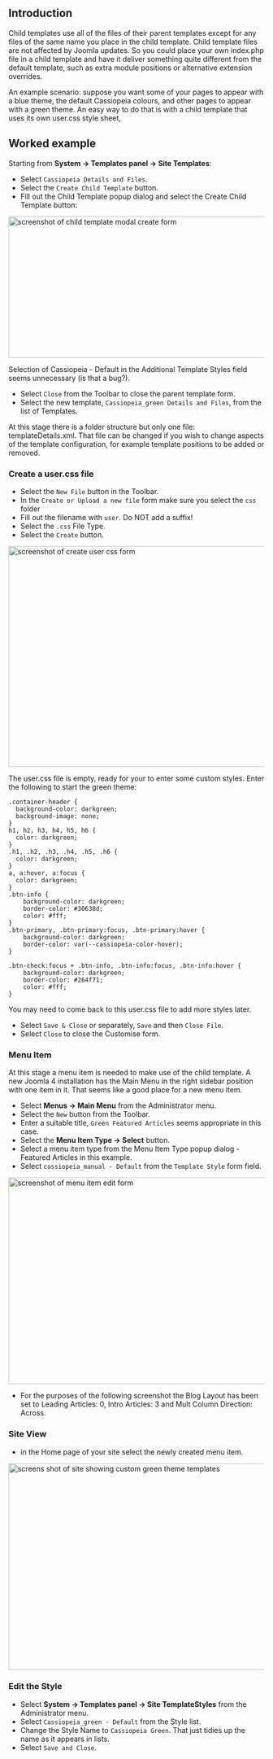 <!-- Filename: J4.x:Child_Templates / Display title: Child Templates -->

## Introduction

Child templates use all of the files of their parent templates except
for any files of the same name you place in the child template. Child
template files are not affected by Joomla updates. So you could place
your own index.php file in a child template and have it deliver
something quite different from the default template, such as extra
module positions or alternative extension overrides.

An example scenario: suppose you want some of your pages to appear with
a blue theme, the default Cassiopeia colours, and other pages to appear
with a green theme. An easy way to do that is with a child template that
uses its own user.css style sheet,

## Worked example

Starting from **System **→** Templates panel **→** Site Templates**:

- Select `Cassiopeia Details and Files`.
- Select the `Create Child Template` button.
- Fill out the Child Template popup dialog and select the Create Child
  Template button:

<img
src="https://docs.joomla.org/images/d/dd/J4x-child-templates-create-green-en.png"
class="thumbborder" decoding="async" data-file-width="789"
data-file-height="278" width="789" height="278"
alt="screenshot of child template modal create form" />

Selection of Cassiopeia - Default in the Additional Template Styles
field seems unnecessary (is that a bug?).

- Select `Close` from the Toolbar to close the parent template form.
- Select the new template, `Cassiopeia_green Details and Files`, from
  the list of Templates.

At this stage there is a folder structure but only one file:
templateDetails.xml. That file can be changed if you wish to change
aspects of the template configuration, for example template positions to
be added or removed.

### Create a user.css file

- Select the `New File` button in the Toolbar.
- In the `Create or Upload a new file` form make sure you select the
  `css` folder
- Fill out the filename with `user`. Do NOT add a suffix!
- Select the `.css` File Type.
- Select the `Create` button.

<img
src="https://docs.joomla.org/images/thumb/8/81/J4x-child-templates-create-green-user-css-en.png/800px-J4x-child-templates-create-green-user-css-en.png"
class="thumbborder" decoding="async"
srcset="https://docs.joomla.org/images/8/81/J4x-child-templates-create-green-user-css-en.png 1.5x"
data-file-width="1000" data-file-height="543" width="800" height="434"
alt="screenshot of create user css form" />

The user.css file is empty, ready for your to enter some custom styles.
Enter the following to start the green theme:

    .container-header {
      background-color: darkgreen;
      background-image: none;
    }
    h1, h2, h3, h4, h5, h6 {
      color: darkgreen;
    }
    .h1, .h2, .h3, .h4, .h5, .h6 {
      color: darkgreen;
    }
    a, a:hover, a:focus {
      color: darkgreen;
    }
    .btn-info {
        background-color: darkgreen;
        border-color: #30638d;
        color: #fff;
    }
    .btn-primary, .btn-primary:focus, .btn-primary:hover {
        background-color: darkgreen;
        border-color: var(--cassiopeia-color-hover);
    }

    .btn-check:focus + .btn-info, .btn-info:focus, .btn-info:hover {
        background-color: darkgreen;
        border-color: #264f71;
        color: #fff;
    }

You may need to come back to this user.css file to add more styles
later.

- Select `Save & Close` or separately, `Save` and then `Close File`.
- Select `Close` to close the Customise form.

### Menu Item

At this stage a menu item is needed to make use of the child template. A
new Joomla 4 installation has the Main Menu in the right sidebar
position with one item in it. That seems like a good place for a new
menu item.

- Select **Menus **→** Main Menu** from the Administrator menu.
- Select the `New` button from the Toolbar.
- Enter a suitable title, `Green Featured Articles` seems appropriate in
  this case.
- Select the **Menu Item Type **→** Select** button.
- Select a menu item type from the Menu Item Type popup dialog -
  Featured Articles in this example.
- Select `cassiopeia_manual - Default` from the `Template Style` form
  field.

<img
src="https://docs.joomla.org/images/thumb/8/87/J4x-child-templates-create-green-menu-item-en.png/800px-J4x-child-templates-create-green-menu-item-en.png"
class="thumbborder" decoding="async"
srcset="https://docs.joomla.org/images/8/87/J4x-child-templates-create-green-menu-item-en.png 1.5x"
data-file-width="1000" data-file-height="507" width="800" height="406"
alt="screenshot of menu item edit form" />

- For the purposes of the following screenshot the Blog Layout has been
  set to Leading Articles: 0, Intro Articles: 3 and Mult Column
  Direction: Across.

### Site View

- in the Home page of your site select the newly created menu item.

<img
src="https://docs.joomla.org/images/thumb/f/f6/J4x-child-templates-green-site-result-en.png/800px-J4x-child-templates-green-site-result-en.png"
class="thumbborder" decoding="async"
srcset="https://docs.joomla.org/images/f/f6/J4x-child-templates-green-site-result-en.png 1.5x"
data-file-width="1000" data-file-height="508" width="800" height="406"
alt="screens shot of site showing custom green theme templates" />

### Edit the Style

- Select **System **→** Templates panel **→** Site TemplateStyles** from
  the Administrator menu.
- Select `Cassiopeia_green - Default` from the Style list.
- Change the Style Name to `Cassiopeia Green`. That just tidies up the
  name as it appears in lists.
- Select `Save and Close`.

